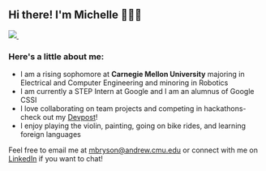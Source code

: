 ## Hi there! I'm Michelle 👩🏻‍💻

<p>
  
  <a href="https://www.linkedin.com/in/michelle-a-bryson/">
    <img src="https://img.shields.io/badge/linkedin-%230077B5.svg?&style=for-the-badge&logo=linkedin&logoColor=white" />
  </a>&nbsp;&nbsp;
  	
</p>

### Here's a little about me:

- I am a rising sophomore at **Carnegie Mellon University** majoring in Electrical and Computer Engineering and minoring in Robotics
- I am currently a STEP Intern at Google and I am an alumnus of Google CSSI
- I love collaborating on team projects and competing in hackathons- check out my [Devpost](https://devpost.com/mbryson562)!
- I enjoy playing the violin, painting, going on bike rides, and learning foreign languages

Feel free to email me at mbryson@andrew.cmu.edu or connect with me on [LinkedIn](https://www.linkedin.com/in/michelle-a-bryson/) if you want to chat!
<!--
## Skills
<!--
<img align="left" height = "30px" src="https://img.shields.io/badge/java-%23ED8B00.svg?&style=for-the-badge&logo=java&logoColor=white" />
<img align="left" height = "30px" src="https://img.shields.io/badge/python-%233776AB.svg?&style=flat-square&logo=python&logoColor=white" />
<img align="left" height = "30px" src="https://img.shields.io/badge/c++%20-%2300599C.svg?&style=for-the-badge&logo=c%2B%2B&logoColor=white" />
<img align="left" height = "30px" src="https://img.shields.io/badge/javascript%20-%23323330.svg?&style=for-the-badge&logo=javascript&logoColor=%23F7DF1E" />
<img align="left" height = "30px" src="https://img.shields.io/badge/html-%23239120.svg?&style=flat-square&logo=html5&logoColor=white" />
<img align="left" height = "30px" src="https://img.shields.io/badge/css-%23239120.svg?&style=flat-square&logo=css3&logoColor=white" />
-->




<!--
**michelle-a-bryson/michelle-a-bryson** is a ✨ _special_ ✨ repository because its `README.md` (this file) appears on your GitHub profile.

Here are some ideas to get you started:

- 🔭 I’m currently working on ...
- 🌱 I’m currently learning ...
- 👯 I’m looking to collaborate on ...
- 🤔 I’m looking for help with ...
- 💬 Ask me about ...
- 📫 How to reach me: ...
- 😄 Pronouns: ...
- ⚡ Fun fact: ...
-->
